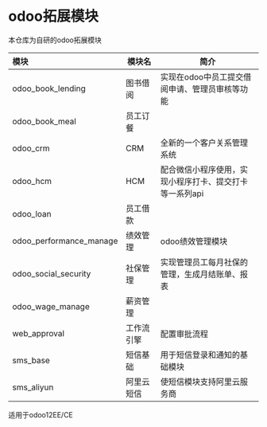 # odoo拓展模块

本仓库为自研的odoo拓展模块 


| 模块                    | 模块名   | 简介                                                    |
| :---------------------- | -------- | ------------------------------------------------------- |
| odoo_book_lending       | 图书借阅 | 实现在odoo中员工提交借阅申请、管理员审核等功能          |
| odoo_book_meal          | 员工订餐 |           |
| odoo_crm                | CRM      | 全新的一个客户关系管理系统                              |
| odoo_hcm                | HCM      | 配合微信小程序使用，实现小程序打卡、提交打卡等一系列api |
| odoo_loan               | 员工借款  |         |
| odoo_performance_manage | 绩效管理 | odoo绩效管理模块                                        |
| odoo_social_security    | 社保管理 | 实现管理员工每月社保的管理，生成月结账单、报表          |
| odoo_wage_manage        | 薪资管理 |                                                         |
| web_approval            | 工作流引擎| 配置审批流程                                  |
| sms_base                | 短信基础  | 用于短信登录和通知的基础模块                               |
| sms_aliyun              | 阿里云短信| 使短信模块支持阿里云服务商                        |

适用于odoo12EE/CE
